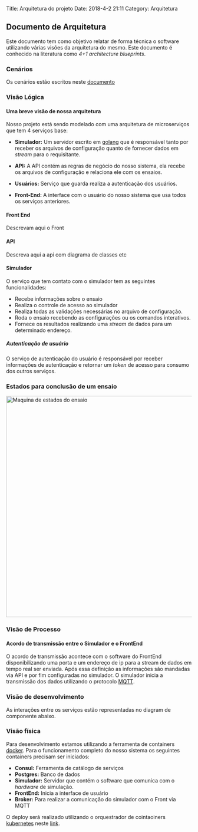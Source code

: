 Title: Arquitetura do projeto
Date: 2018-4-2 21:11
Category: Arquitetura

## Documento de Arquitetura

Este documento tem como objetivo relatar de forma técnica o software utilizando várias visões da arquitetura do mesmo. Este documento é conhecido na literatura como *4+1 architecture blueprints*.

### Cenários

Os cenários estão escritos neste [documento]({filename}cenarios.md)

### Visão Lógica

#### Uma breve visão de nossa arquitetura

Nosso projeto está sendo modelado com uma arquitetura de microserviços que tem 4 serviços base:

* **Simulador:** Um servidor escrito em [golang](https://golang.org/) que é responsável tanto por receber os arquivos de configuração quanto de fornecer dados em *stream* para o requisitante.

* **API:** A API contém as regras de negócio do nosso sistema, ela recebe os arquivos de configuração e relaciona ele com os ensaios.

* **Usuários:** Serviço que guarda realiza a autenticação dos usuários.

* **Front-End:** A interface com o usuário do nosso sistema que usa todos os serviços anteriores.

#### Front End

Descrevam aqui o Front

#### API

Descreva aqui a api com diagrama de classes etc

#### Simulador

O serviço que tem contato com o simulador tem as seguintes funcionalidades:

* Recebe informações sobre o ensaio
* Realiza o controle de acesso ao simulador
* Realiza todas as validações necessárias no arquivo de configuração.
* Roda o ensaio recebendo as configurações ou os comandos interativos.
* Fornece os resultados realizando uma *stream* de dados para um determinado endereço.

##### Autenticação de usuário

O serviço de autenticação do usuário é responsável por receber informações de autenticação e retornar um *token* de acesso para consumo dos outros serviços.

### Estados para conclusão de um ensaio

<img src="http://drive.google.com/uc?export=view&id=1sCPWQEpLcBNL3KDG5gW8ZfsQmzK--cL6" alt="Maquina de estados do ensaio" width="600">

### Visão de Processo

#### Acordo de transmissão entre o Simulador e o FrontEnd

O acordo de transmissão acontece com o software do FrontEnd disponibilizando uma porta e um endereço de ip para a stream de dados em tempo real ser enviada. Após essa definição as informações são mandadas via API e por fim configuradas no simulador. O simulador inicia a transmissão dos dados utilizando o protocolo [MQTT](https://mqtt.org/).

### Visão de desenvolvimento

As interações entre os serviços estão representadas no diagram de componente abaixo.


### Visão física

Para desenvolvimento estamos utilizando a ferramenta de containers [docker](https://www.docker.com/). Para o funcionamento completo do nosso sistema os seguintes containers precisam ser iniciados:

* **Consul:** Ferramenta de catálogo de serviços
* **Postgres:** Banco de dados
* **Simulador:** Servidor que contém o software que comunica com o *hardware* de simulação.
* **FrontEnd:** Inicia a interface de usuário
* **Broker:** Para realizar a comunicação do simulador com o Front via MQTT

O deploy será realizado utilizando o orquestrador de cointaoiners [kubernetes](https://kubernetes.io/) neste [link]().
